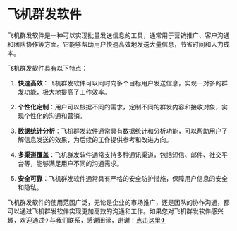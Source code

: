 # 飞机群发软件

飞机群发软件是一种可以实现批量发送信息的工具，通常用于营销推广、客户沟通和团队协作等方面。它能够帮助用户快速高效地发送大量信息，节省时间和人力成本。

飞机群发软件具有以下特点：

1. **快速高效**：飞机群发软件可以同时向多个目标用户发送信息，实现一对多的群发功能，极大地提高了工作效率。

2. **个性化定制**：用户可以根据不同的需求，定制不同的群发内容和接收对象，实现个性化的沟通和营销。

3. **数据统计分析**：飞机群发软件通常具有数据统计和分析功能，可以帮助用户了解信息发送的效果，为后续的工作提供参考和改进方向。

4. **多渠道覆盖**：飞机群发软件通常支持多种通讯渠道，包括短信、邮件、社交平台等，能够满足用户不同的沟通需求。

5. **安全可靠**：飞机群发软件通常具有严格的安全防护措施，保障用户信息的安全和隐私。

飞机群发软件的使用范围广泛，无论是企业的市场推广，还是团队的协作沟通，都可以通过飞机群发软件实现更加高效的沟通和工作。如果您对飞机群发软件感兴趣，欢迎通过✈与我们联系，感谢阅读，谢谢！[点击这里✈](https://t.me/lm999bot)